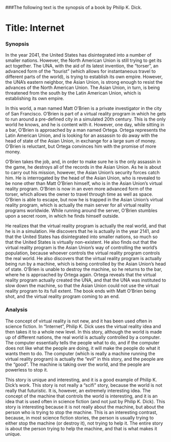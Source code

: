 ###The following text is the synopsis of a book by Philip K. Dick.

# Title: Internet

### Synopsis

In the year 2041, the United States has disintegrated into a number of smaller nations. However, the North American Union is still trying to get its act together. The UNA, with the aid of its latest invention, the “torser”, an advanced form of the “tourist” (which allows for instantaneous travel to different parts of the world), is trying to establish its own empire. However, the UNA’s eastern neighbor, the Asian Union, is strong enough to resist the advances of the North American Union. The Asian Union, in turn, is being threatened from the south by the Latin American Union, which is establishing its own empire.

In this world, a man named Matt O’Brien is a private investigator in the city of San Francisco. O’Brien is part of a virtual reality program in which he gets to run around a pre-defined city in a simulated 20th century. This is the only world he knows, and he is content with it. However, one day, while sitting in a bar, O’Brien is approached by a man named Ortega. Ortega represents the Latin American Union, and is looking for an assassin to do away with the head of state of the Asian Union, in exchange for a large sum of money. O’Brien is reluctant, but Ortega convinces him with the promise of more money.

O’Brien takes the job, and, in order to make sure he is the only assassin in the game, he destroys all of the records in the Asian Union. As he is about to carry out his mission, however, the Asian Union’s security forces catch him. He is interrogated by the head of the Asian Union, who is revealed to be none other than Matt O’Brien himself, who is in the Asian Union’s virtual reality program. O’Brien is now in an even more advanced form of the torser, which allows the owner to travel through time as well as space. O’Brien is able to escape, but now he is trapped in the Asian Union’s virtual reality program, which is actually the main server for all virtual reality programs worldwide. While running around the server, O’Brien stumbles upon a secret room, in which he finds himself outside.

He realizes that the virtual reality program is actually the real world, and that he is in a simulation. He discovers that he is actually in the year 2141, and that the United States has disintegrated into smaller nations, so much so that the United States is virtually non-existent. He also finds out that the virtual reality program is the Asian Union’s way of controlling the world’s population, because whoever controls the virtual reality program controls the real world. He also discovers that the virtual reality program is actually being run by a machine, which is being controlled by the Asian Union’s head of state. O’Brien is unable to destroy the machine, so he returns to the bar, where he is approached by Ortega again. Ortega reveals that the virtual reality program actually created the UNA, and that the UNA was instituted to slow down the machine, so that the Asian Union could not use the virtual reality program to its full extent. The book ends with Matt O’Brien being shot, and the virtual reality program coming to an end.

### Analysis

The concept of virtual reality is not new, and it has been used often in science fiction. In “Internet”, Philip K. Dick uses the virtual reality idea and then takes it to a whole new level. In this story, although the world is made up of different nations, the real world is actually controlled by a computer. The computer essentially tells the people what to do, and if the computer does not like what the people are doing, it will make the people do what it wants them to do. The computer (which is really a machine running the virtual reality program) is actually the “evil” in this story, and the people are the “good”. The machine is taking over the world, and the people are powerless to stop it.

This story is unique and interesting, and it is a good example of Philip K. Dick’s work. This story is not really a “scifi” story, because the world is not really that futuristic. It is, however, an extremely interesting idea. The concept of the machine that controls the world is interesting, and it is an idea that is used often in science fiction (and not just by Philip K. Dick). This story is interesting because it is not really about the machine, but about the person who is trying to stop the machine. This is an interesting contrast, because, in most science fiction stories, the person is usually trying to either stop the machine (or destroy it), not trying to help it. The entire story is about the person trying to help the machine, and that is what makes it unique.